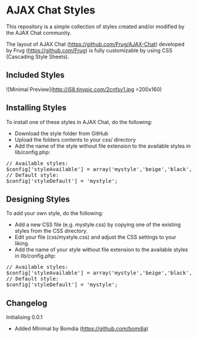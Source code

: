 AJAX Chat Styles
================

This repository is a simple collection of styles created and/or modified by the AJAX Chat community. 

The layout of AJAX Chat (https://github.com/Frug/AJAX-Chat) developed by Frug (https://github.com/Frug) is fully customizable by using CSS (Cascading Style Sheets).

Included Styles
---------------

![Minimal Preview](http://i58.tinypic.com/2cnfsy1.jpg =200x160)

Installing Styles
-----------------

To install one of these styles in AJAX Chat, do the following:

- Download the style folder from GitHub
- Upload the folders contents to your css/ directory
- Add the name of the style without file extension to the available styles in lib/config.php:

<pre>// Available styles:
$config['styleAvailable'] = array('mystyle','beige','black','grey');
// Default style:
$config['styleDefault'] = 'mystyle';</pre>

Designing Styles
----------------

To add your own style, do the following:

- Add a new CSS file (e.g. mystyle.css) by copying one of the existing styles from the CSS directory.
- Edit your file (css/mystyle.css) and adjust the CSS settings to your liking.
- Add the name of your style without file extension to the available styles in lib/config.php:

<pre>// Available styles:
$config['styleAvailable'] = array('mystyle','beige','black','grey');
// Default style:
$config['styleDefault'] = 'mystyle';</pre>

Changelog
---------

Initialising
0.0.1
- Added MInimal by Bomdia (https://github.com/bomdia)
